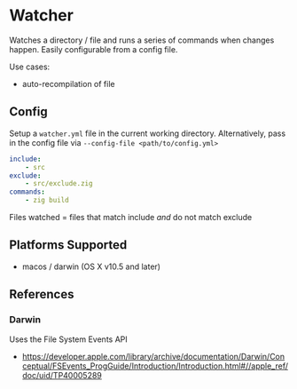 # Watcher

Watches a directory / file and runs a series of commands when changes happen. Easily configurable from a config file.

Use cases:

- auto-recompilation of file

## Config

Setup a `watcher.yml` file in the current working directory. Alternatively, pass in the config file via `--config-file <path/to/config.yml>`

```yaml
include:
    - src
exclude:
    - src/exclude.zig
commands:
    - zig build
```

Files watched = files that match include *and* do not match exclude

## Platforms Supported

- macos / darwin (OS X v10.5 and later)

## References

### Darwin

Uses the File System Events API

- https://developer.apple.com/library/archive/documentation/Darwin/Conceptual/FSEvents_ProgGuide/Introduction/Introduction.html#//apple_ref/doc/uid/TP40005289
